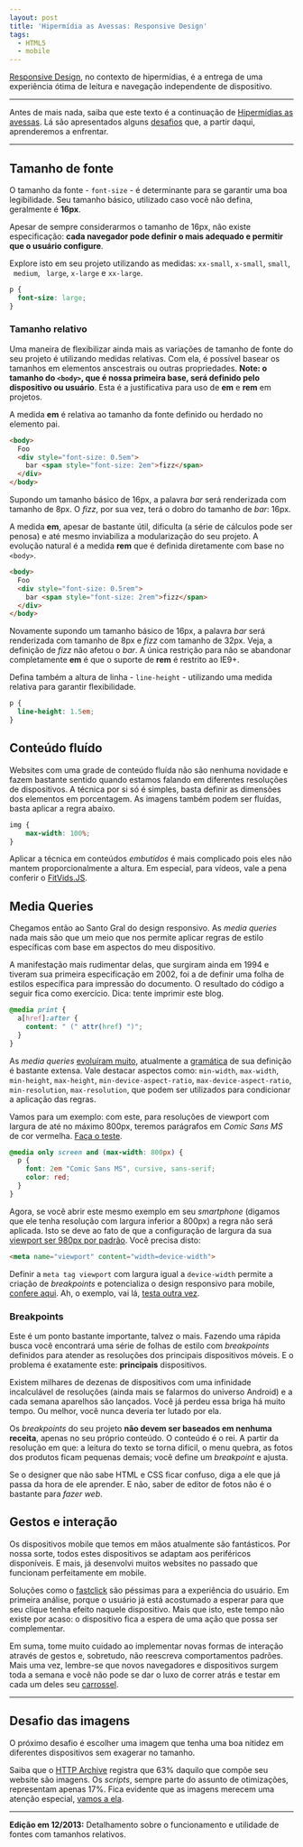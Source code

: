 ```yaml
---
layout: post
title: 'Hipermídia as Avessas: Responsive Design'
tags:
  - HTML5
  - mobile
---
```


[Responsive Design](http://alistapart.com/article/responsive-web-design), no contexto de hipermídias, é a entrega de uma experiência ótima de leitura e navegação independente de dispositivo.

----------

Antes de mais nada, saiba que este texto é a continuação de [Hipermídias as avessas](/hipermidia-as-avessas.html). Lá são apresentados alguns [desafios](/hipermidia-as-avessas.html#Desafios-da-web-plural) que, a partir daqui, aprenderemos a enfrentar.

----------

## Tamanho de fonte

O tamanho da fonte - `font-size` - é determinante para se garantir uma boa legibilidade. Seu tamanho básico, utilizado caso você não defina, geralmente é **16px**.

Apesar de sempre considerarmos o tamanho de 16px, não existe especificação: **cada navegador pode definir o mais adequado e permitir que o usuário configure**.

Explore isto em seu projeto utilizando as medidas: `xx-small`, `x-small`, `small`, ` medium`, ` large`, `x-large` e `xx-large`.

~~~ css
p {
  font-size: large;
}
~~~

### Tamanho relativo

Uma maneira de flexibilizar ainda mais as variações de tamanho de fonte do seu projeto é utilizando medidas relativas. Com ela, é possível basear os tamanhos em elementos anscestrais ou outras propriedades. **Note: o tamanho do `<body>`, que é nossa primeira base, será definido pelo dispositivo ou usuário**. Esta é a justificativa para uso de **em** e **rem** em projetos.

A medida **em** é relativa ao tamanho da fonte definido ou herdado no elemento pai.

~~~ html
<body>
  Foo
  <div style="font-size: 0.5em">
    bar <span style="font-size: 2em">fizz</span>
  </div>
</body>
~~~

Supondo um tamanho básico de 16px, a palavra *bar* será renderizada com tamanho de 8px. O *fizz*, por sua vez, terá o dobro do tamanho de *bar*: 16px.

A medida **em**, apesar de bastante útil, dificulta (a série de cálculos pode ser penosa) e até mesmo inviabiliza a modularização do seu projeto. A evolução natural é a medida **rem** que é definida diretamente com base no `<body>`.

~~~ html
<body>
  Foo
  <div style="font-size: 0.5rem">
    bar <span style="font-size: 2rem">fizz</span>
  </div>
</body>
~~~

Novamente supondo um tamanho básico de 16px, a palavra *bar* será renderizada com tamanho de 8px e *fizz* com tamanho de 32px. Veja, a definição de *fizz* não afetou o *bar*. A única restrição para não se abandonar completamente **em** é que o suporte de **rem** é restrito ao IE9+.

Defina também a altura de linha - `line-height` - utilizando uma medida relativa para garantir flexibilidade.

~~~ css
p {
  line-height: 1.5em;
}
~~~

## Conteúdo fluído

Websites com uma grade de conteúdo fluída não são nenhuma novidade e fazem bastante sentido quando estamos falando em diferentes resoluções de dispositivos. A técnica por si só é simples, basta definir as dimensões dos elementos em porcentagem. As imagens também podem ser fluídas, basta aplicar a regra abaixo.

~~~ css
img {
    max-width: 100%;
}
~~~

Aplicar a técnica em conteúdos *embutidos* é mais complicado pois eles não mantem proporcionalmente a altura. Em especial, para vídeos, vale a pena conferir o [FitVids.JS](http://fitvidsjs.com).

## Media Queries

Chegamos então ao Santo Gral do design responsivo. As *media queries* nada mais são que um meio que nos permite aplicar regras de estilo específicas com base em aspectos do meu dispositivo.

A manifestação mais rudimentar delas, que surgiram ainda em 1994 e tiveram sua primeira especificação em 2002, foi a de definir uma folha de estilos específica para impressão do documento. O resultado do código a seguir fica como exercício. Dica: tente imprimir este blog.

~~~ css
@media print {
  a[href]:after {
    content: " (" attr(href) ")";
  }
}
~~~

As *media queries* [evoluíram muito](http://www.w3.org/TR/css3-mediaqueries), atualmente a [gramática][1] de sua definição é bastante extensa. Vale destacar aspectos como: `min-width`, `max-width`, `min-height`, `max-height`, `min-device-aspect-ratio`, `max-device-aspect-ratio`, `min-resolution`, `max-resolution`, que podem ser utilizados para condicionar a aplicação das regras.

  [1]: https://developer.mozilla.org/en-US/docs/Web/Guide/CSS/Media_queries#Pseudo-BNF_(for_those_of_you_that_like_that_kind_of_thing)

Vamos para um exemplo: com este, para resoluções de viewport com largura de até no máximo 800px, teremos parágrafos em *Comic Sans MS* de cor vermelha. [Faça o teste](http://jsbin.com/ulaYuyO/3).

~~~ css
@media only screen and (max-width: 800px) {
  p {
    font: 2em "Comic Sans MS", cursive, sans-serif;
    color: red;
  }
}
~~~

Agora, se você abrir este mesmo exemplo em seu *smartphone* (digamos que ele tenha resolução com largura inferior a 800px) a regra não será aplicada. Isto se deve ao fato de que a configuração de largura da sua [viewport ser 980px por padrão](/hipermidia-as-avessas.html#Mobile-Viewport). Você precisa disto:

~~~ html
<meta name="viewport" content="width=device-width">
~~~

Definir a `meta tag viewport` com largura igual a `device-width` permite a criação de *breakpoints* e potencializa o design responsivo para mobile, [confere aqui](http://mediaqueri.es). Ah, o exemplo, vai lá, [testa outra vez](http://jsbin.com/ulaYuyO/4).

### Breakpoints

Este é um ponto bastante importante, talvez o mais. Fazendo uma rápida busca você encontrará uma série de folhas de estilo com *breakpoints* definidos para atender as resoluções dos principais dispositivos móveis. E o problema é exatamente este: **principais** dispositivos.

Existem milhares de dezenas de dispositivos com uma infinidade incalculável de resoluções (ainda mais se falarmos do universo Android) e a cada semana aparelhos são lançados. Você já perdeu essa briga há muito tempo. Ou melhor, você nunca deveria ter lutado por ela.

Os *breakpoints* do seu projeto **não devem ser baseados em nenhuma receita**, apenas no seu próprio conteúdo. O conteúdo é o rei. A partir da resolução em que: a leitura do texto se torna difícil, o menu quebra, as fotos dos produtos ficam pequenas demais; você define um *breakpoint* e ajusta.

Se o designer que não sabe HTML e CSS ficar confuso, diga a ele que já passa da hora de ele aprender. E não, saber de editor de fotos não é o bastante para *fazer web*.

## Gestos e interação

Os dispositivos mobile que temos em mãos atualmente são fantásticos. Por nossa sorte, todos estes dispositivos se adaptam aos periféricos disponíveis. E mais, já desenvolvi muitos websites no passado que funcionam perfeitamente em mobile.

Soluções como o [fastclick](https://github.com/ftlabs/fastclick) são péssimas para a experiência do usuário. Em primeira análise, porque o usuário já está acostumado a esperar para que seu clique tenha efeito naquele dispositivo. Mais que isto, este tempo não existe por acaso: o dispositivo fica a espera de uma ação que possa ser complementar.

Em suma, tome muito cuidado ao implementar novas formas de interação através de gestos e, sobretudo, não reescreva comportamentos padrões. Mais uma vez, lembre-se que novos navegadores e dispositivos surgem toda a semana e você não pode se dar o luxo de correr atrás e testar em cada um deles seu [carrossel](http://shouldiuseacarousel.com).

-----------

## Desafio das imagens

O próximo desafio é escolher uma imagem que tenha uma boa nitidez em diferentes dispositivos sem exagerar no tamanho.

Saiba que o [HTTP Archive](http://httparchive.org) registra que 63% daquilo que compõe seu website são imagens. Os *scripts*, sempre parte do assunto de otimizações, representam apenas 17%. Fica evidente que as imagens merecem uma atenção especial, [vamos a ela](/hipermidia-as-avessas-imagens.html).


-------------

**Edição em 12/2013:** Detalhamento sobre o funcionamento e utilidade de fontes com tamanhos relativos.

